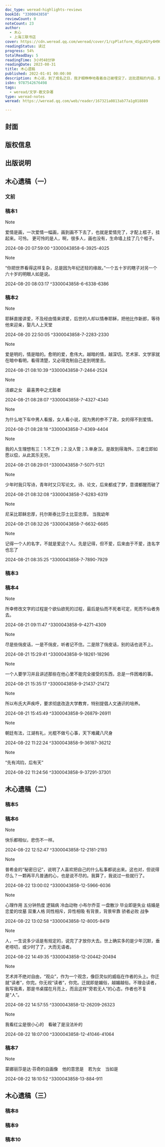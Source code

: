 ```yaml
---
doc_type: weread-highlights-reviews
bookId: "3300043858"
reviewCount: 0
noteCount: 23
author:
  - 木心
  - 上海三联书店
cover: https://cdn.weread.qq.com/weread/cover/1/cpPlatform_4SgLKGYy4H9Gq9wGvAFHZM/t7_cpPlatform_4SgLKGYy4H9Gq9wGvAFHZM.jpg
readingStatus: 读过
progress: 54%
totalReadDay: 5
readingTime: 3小时48分钟
readingDate: 2023-08-31
title: 木心遗稿
published: 2022-01-01 00:00:00
description: 木心说，到了成名之日，我才眼睁睁地看着自己被埋没了。这批遗稿的内容，宽泛杂多，不分章节，随写随止，殊少完整的篇幅。其中包括人名、账单、书单、目录、信稿，偶尔信手勾画简单的书籍设计，还有他自己的墓园。读者熟悉的俳句、随感、旧体诗、自由诗，约占半数，其余部分，介于杂记、备忘、叙事、忆旧之间，状若自言自语，不同于他已面世的所有作品。木心逝世十周年，第一批木心遗稿终于能交到读者面前。
isbn: 9787542676498
tags:
  - weread/文学-散文杂著
type: weread-notes
weread: https://weread.qq.com/web/reader/167321a0813ab77a1g018889

---
```



## 封面

## 版权信息

## 出版说明

## 木心遗稿（一）

### 文前

### 稿本1

> [!NOTE] 
> 爱情是画，一次爱情一幅画，画到画不下去了，也就是爱情完了，才配上框子，挂起来。可怜。
   更可怜的是人，啊，很多人，画也没有，生命墙上挂了几个框子。
> 
> 2024-08-20 07:59:00 ^3300043858-6-3925-4025

> [!NOTE] 
> “你把世界看得这样复杂，总是因为年纪还轻的缘故。”一个五十岁的瞎子对另一个六十岁的明眼人如是说。
> 
> 2024-08-20 08:03:17 ^3300043858-6-6338-6386

### 稿本2

> [!NOTE] 
> 耶稣直接讲爱，不及经由情来讲爱，后世的人却以情奉耶稣，把他比作新郎，等待他来迎亲，娶凡人上天堂
> 
> 2024-08-20 22:50:05 ^3300043858-7-2283-2330

> [!NOTE] 
> 爱是明的，情是暗的。愈明的爱，愈伟大。越暗的情，越深切。艺术家、文学家就在暗中看明，看得清楚，又必得克制自己走到明里去。
> 
> 2024-08-21 08:10:39 ^3300043858-7-2464-2524

> [!NOTE] 
> 洁癖之女　最喜男中之尤脏者
> 
> 2024-08-21 08:28:07 ^3300043858-7-4327-4340

> [!NOTE] 
> 为什么地下车中男人看报，女人看小说，因为男的参不了政，女的得不到爱情。
> 
> 2024-08-21 08:28:18 ^3300043858-7-4369-4404

> [!NOTE] 
> 我的人生理想有三：1.不工作；2.没人管；3.单身汉。是故到得海外，三者立即如愿以偿，从此其乐无穷。
> 
> 2024-08-21 08:29:01 ^3300043858-7-5071-5121

> [!NOTE] 
> 少年时我只写诗，青年时又只写论文。诗、论文，后来都成了梦，意谓都醒而破了
> 
> 2024-08-21 08:32:08 ^3300043858-7-6283-6319

> [!NOTE] 
> 尼采比耶稣忠厚，托尔斯泰比莎士比亚忠厚。
   当我幼年
> 
> 2024-08-21 08:32:26 ^3300043858-7-6632-6685

> [!NOTE] 
> 记得一个人的名字，不就是爱这个人。先是记得，但不爱，后来由于不爱，连名字也忘了
> 
> 2024-08-21 08:35:25 ^3300043858-7-7890-7929

### 稿本3

### 稿本4

> [!NOTE] 
> 所幸修改文字的过程是个欲仙欲死的过程，最后是仙而不死者可定，死而不仙者务去。
> 
> 2024-08-21 09:11:47 ^3300043858-9-4271-4309

> [!NOTE] 
> 尽是些俏皮话，一是不俏皮，听者记不住。二是除了俏皮话，别的话也说不上。
> 
> 2024-08-21 15:29:41 ^3300043858-9-18261-18296

> [!NOTE] 
> 一个人要学习并且讲述那些在他心里不能完全接受的东西，总是一件困难的事。
> 
> 2024-08-21 15:35:17 ^3300043858-9-21437-21472

> [!NOTE] 
> 所以布氏大声疾呼，要求彻底改造大学教育，特别提倡人文通识的培养。
> 
> 2024-08-21 15:45:49 ^3300043858-9-26879-26911

> [!NOTE] 
> 朝廷有法，江湖有礼，光棍不做亏心事，天下难藏八尺身
> 
> 2024-08-22 11:22:24 ^3300043858-9-36187-36212

> [!NOTE] 
> “先有鸿钧，后有天”
> 
> 2024-08-22 11:24:56 ^3300043858-9-37291-37301

## 木心遗稿（二）

### 稿本5

### 稿本6

> [!NOTE] 
> 快乐都相似，悲伤不一样。
> 
> 2024-08-22 12:52:47 ^3300043858-12-2181-2193

> [!NOTE] 
> 普希金的“秘密日记”，说明了人喜欢把自己的什么私事都说出来。这也对，但说得尽么？一颗再平凡普通的心，也是说不尽的。我算了，我说过一些就行了。
> 
> 2024-08-22 13:00:02 ^3300043858-12-5966-6036

> [!NOTE] 
> 心理作用
   五分钟热度
   逻辑病
   冷血动物
   小布尔乔亚
   一盘散沙
   毕业即是失业
   结婚是恋爱的坟墓
   双重人格
   同性相斥，异性相吸
   有背景，背景牢靠
   骄者必败
   战争
> 
> 2024-08-22 13:02:58 ^3300043858-12-8005-8419

> [!NOTE] 
> 人，一生说多少话是有规定的，说完了才放你大去。世上确实多的是少年沉默，垂老唠叨，或少时了了，大而无语者。
> 
> 2024-08-22 14:49:35 ^3300043858-12-20442-20494

> [!NOTE] 
> 艺术并不绝对自由，“观众”，作为一个观念，像巨灵似的威临在作者的头上。你迁就“读者”，你完。你无视“读者”，你完。迁就即是媚俗，越媚越俗。不理会读者，我写我素，那是书桌摆在月亮上，而且这样“旁若无人”的心态，作者也不复是“人”。
> 
> 2024-08-22 14:57:55 ^3300043858-12-26209-26323

> [!NOTE] 
> 我看红尘是很小心的　看破了是没法补的
> 
> 2024-08-22 18:07:00 ^3300043858-12-41046-41064

### 稿本7

> [!NOTE] 
> 蒙娜丽莎是达·芬奇的自画像　他的意思是　若为女　当如是
> 
> 2024-08-22 18:10:52 ^3300043858-13-884-911

## 木心遗稿（三）

### 稿本8

### 稿本9

### 稿本10


